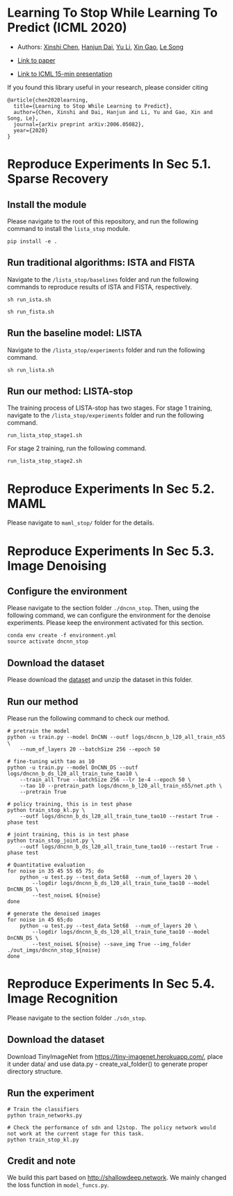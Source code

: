 # Learning To Stop While Learning To Predict (ICML 2020)

- Authors: [Xinshi Chen](http://xinshi-chen.com/), [Hanjun Dai](https://hanjun-dai.github.io/), [Yu Li](https://liyu95.com), [Xin Gao](https://sfb.kaust.edu.sa/Pages/Home.aspx), [Le Song](https://www.cc.gatech.edu/~lsong/)

- [Link to paper](https://arxiv.org/abs/2006.05082)

- [Link to ICML 15-min presentation](https://icml.cc/virtual/2020/poster/6279)

If you found this library useful in your research, please consider citing

```
@article{chen2020learning,
  title={Learning to Stop While Learning to Predict},
  author={Chen, Xinshi and Dai, Hanjun and Li, Yu and Gao, Xin and Song, Le},
  journal={arXiv preprint arXiv:2006.05082},
  year={2020}
}
```


# Reproduce Experiments In Sec 5.1. Sparse Recovery

## Install the module
Please navigate to the root of this repository, and run the following command to install the `lista_stop` module.
```
pip install -e .
```

## Run traditional algorithms: ISTA and FISTA
Navigate to the `/lista_stop/baselines` folder and run the following commands to reproduce results of ISTA and FISTA, respectively.
```
sh run_ista.sh

sh run_fista.sh
```

## Run the baseline model: LISTA
Navigate to the `/lista_stop/experiments` folder and run the following command.
```
sh run_lista.sh
```

## Run our method: LISTA-stop
The training process of LISTA-stop has two stages. For stage 1 training, navigate to the `/lista_stop/experiments` folder and run the following command.
```
run_lista_stop_stage1.sh
```
For stage 2 training, run the following command.
```
run_lista_stop_stage2.sh
```

# Reproduce Experiments In Sec 5.2. MAML

Please navigate to `maml_stop/` folder for the details.

# Reproduce Experiments In Sec 5.3. Image Denoising

## Configure the environment
Please navigate to the section folder `./dncnn_stop`. Then, using the following command, we can configure the environment for the denoise experiments. Please keep the environment activated for this section.
```
conda env create -f environment.yml
source activate dncnn_stop
```

## Download the dataset
Please download the [dataset](https://www.dropbox.com/s/95xkvazbspwvury/data.zip?dl=0) and unzip the dataset in this folder.

## Run our method
Please run the following command to check our method.
```
# pretrain the model
python -u train.py --model DnCNN --outf logs/dncnn_b_l20_all_train_n55 \
	--num_of_layers 20 --batchSize 256 --epoch 50

# fine-tuning with tao as 10
python -u train.py --model DnCNN_DS --outf logs/dncnn_b_ds_l20_all_train_tune_tao10 \
	--train_all True --batchSize 256 --lr 1e-4 --epoch 50 \
	--tao 10 --pretrain_path logs/dncnn_b_l20_all_train_n55/net.pth \
	--pretrain True

# policy training, this is in test phase
python train_stop_kl.py \
	--outf logs/dncnn_b_ds_l20_all_train_tune_tao10 --restart True -phase test

# joint training, this is in test phase
python train_stop_joint.py \
	--outf logs/dncnn_b_ds_l20_all_train_tune_tao10 --restart True -phase test

# Quantitative evaluation
for noise in 35 45 55 65 75; do
	python -u test.py --test_data Set68  --num_of_layers 20 \
		--logdir logs/dncnn_b_ds_l20_all_train_tune_tao10 --model DnCNN_DS \
		--test_noiseL ${noise}
done

# generate the denoised images
for noise in 45 65;do
	python -u test.py --test_data Set68  --num_of_layers 20 \
		--logdir logs/dncnn_b_ds_l20_all_train_tune_tao10 --model DnCNN_DS \
		--test_noiseL ${noise} --save_img True --img_folder ./out_imgs/dncnn_stop_${noise}
done
```
# Reproduce Experiments In Sec 5.4. Image Recognition
Please navigate to the section folder `./sdn_stop`.

## Download the dataset
Download TinyImageNet from https://tiny-imagenet.herokuapp.com/, place it under data/ and use data.py - create_val_folder() to generate proper directory structure.

## Run the experiment
```
# Train the classifiers
python train_networks.py

# Check the performance of sdn and l2stop. The policy network would not work at the current stage for this task.
python train_stop_kl.py

```

## Credit and note
We build this part based on http://shallowdeep.network. We mainly changed the loss function in `model_funcs.py`.

